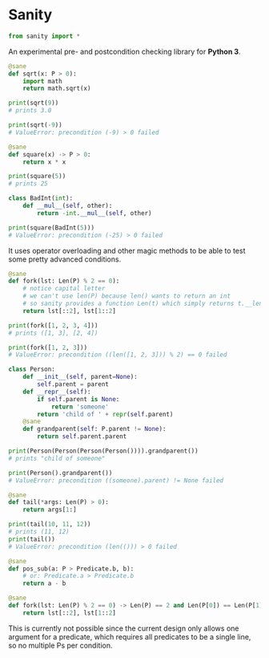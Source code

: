 # Sanity

```python
from sanity import *
```

An experimental pre- and postcondition checking library for **Python 3**.

```python
@sane
def sqrt(x: P > 0):
    import math
    return math.sqrt(x)

print(sqrt(9))
# prints 3.0

print(sqrt(-9))
# ValueError: precondition (-9) > 0 failed
```

```python
@sane
def square(x) -> P > 0:
    return x * x

print(square(5))
# prints 25

class BadInt(int):
    def __mul__(self, other):
        return -int.__mul__(self, other)

print(square(BadInt(5)))
# ValueError: precondition (-25) > 0 failed
```


It uses operator overloading and other magic methods to be able to test some
pretty advanced conditions.

```python
@sane
def fork(lst: Len(P) % 2 == 0):
    # notice capital letter
    # we can't use len(P) because len() wants to return an int
    # so sanity provides a function Len(t) which simply returns t.__len__()
    return lst[::2], lst[1::2]

print(fork([1, 2, 3, 4]))
# prints ([1, 3], [2, 4])

print(fork([1, 2, 3]))
# ValueError: precondition ((len([1, 2, 3])) % 2) == 0 failed
```

```python
class Person:
    def __init__(self, parent=None):
        self.parent = parent
    def __repr__(self):
        if self.parent is None:
            return 'someone'
        return 'child of ' + repr(self.parent)
    @sane
    def grandparent(self: P.parent != None):
        return self.parent.parent

print(Person(Person(Person(Person()))).grandparent())
# prints "child of someone"

print(Person().grandparent())
# ValueError: precondition ((someone).parent) != None failed
```

```python
@sane
def tail(*args: Len(P) > 0):
    return args[1:]

print(tail(10, 11, 12))
# prints (11, 12)
print(tail())
# ValueError: precondition (len(())) > 0 failed
```

```python
@sane
def pos_sub(a: P > Predicate.b, b):
    # or: Predicate.a > Predicate.b
    return a - b
```

```python
@sane
def fork(lst: Len(P) % 2 == 0) -> Len(P) == 2 and Len(P[0]) == Len(P[1]):
    return lst[::2], lst[1::2]
```

This is currently not possible since the current design only allows one
argument for a predicate, which requires all predicates to be a single line,
so no multiple Ps per condition.
